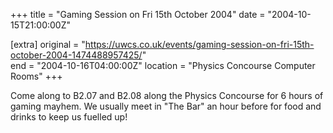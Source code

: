 +++
title = "Gaming Session on Fri 15th October 2004"
date = "2004-10-15T21:00:00Z"

[extra]
original = "https://uwcs.co.uk/events/gaming-session-on-fri-15th-october-2004-1474488957425/"    
end = "2004-10-16T04:00:00Z"
location = "Physics Concourse Computer Rooms"
+++

Come along to B2.07 and B2.08 along the Physics Concourse for 6 hours of gaming mayhem. We usually meet in "The Bar" an hour before for food and drinks to keep us fuelled up\!

